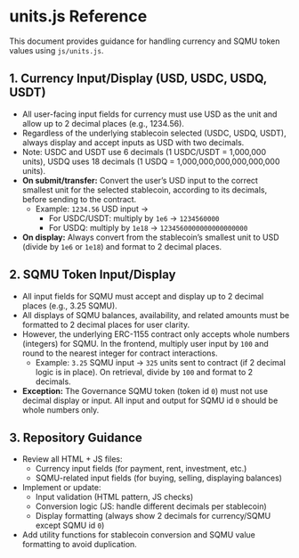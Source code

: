 # units.js Reference

This document provides guidance for handling currency and SQMU token values using `js/units.js`.

## 1. Currency Input/Display (USD, USDC, USDQ, USDT)

- All user-facing input fields for currency must use USD as the unit and allow up to 2 decimal places (e.g., 1234.56).
- Regardless of the underlying stablecoin selected (USDC, USDQ, USDT), always display and accept inputs as USD with two decimals.
- Note: USDC and USDT use 6 decimals (1 USDC/USDT = 1,000,000 units), USDQ uses 18 decimals (1 USDQ = 1,000,000,000,000,000,000 units).
- **On submit/transfer:** Convert the user’s USD input to the correct smallest unit for the selected stablecoin, according to its decimals, before sending to the contract.
  - Example: `1234.56` USD input →
    - For USDC/USDT: multiply by `1e6` → `1234560000`
    - For USDQ: multiply by `1e18` → `1234560000000000000000`
- **On display:** Always convert from the stablecoin’s smallest unit to USD (divide by `1e6` or `1e18`) and format to 2 decimal places.

## 2. SQMU Token Input/Display

- All input fields for SQMU must accept and display up to 2 decimal places (e.g., 3.25 SQMU).
- All displays of SQMU balances, availability, and related amounts must be formatted to 2 decimal places for user clarity.
- However, the underlying ERC-1155 contract only accepts whole numbers (integers) for SQMU. In the frontend, multiply user input by `100` and round to the nearest integer for contract interactions.
  - Example: `3.25` SQMU input → `325` units sent to contract (if 2 decimal logic is in place). On retrieval, divide by `100` and format to 2 decimals.
- **Exception:** The Governance SQMU token (token id `0`) must not use decimal display or input. All input and output for SQMU id `0` should be whole numbers only.

## 3. Repository Guidance

- Review all HTML + JS files:
  - Currency input fields (for payment, rent, investment, etc.)
  - SQMU-related input fields (for buying, selling, displaying balances)
- Implement or update:
  - Input validation (HTML pattern, JS checks)
  - Conversion logic (JS: handle different decimals per stablecoin)
  - Display formatting (always show 2 decimals for currency/SQMU except SQMU id `0`)
- Add utility functions for stablecoin conversion and SQMU value formatting to avoid duplication.
